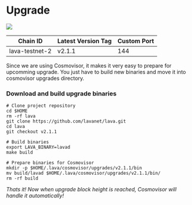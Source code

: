 # Upgrade

![](https://services.kjnodes.com/assets/images/logos/lava.png)

| Chain ID       | Latest Version Tag | Custom Port |
| -------------- | ------------------ | ----------- |
| lava-testnet-2 | v2.1.1             | 144         |

Since we are using Cosmovisor, it makes it very easy to prepare for upcomming upgrade. You just have to build new binaries and move it into cosmovisor upgrades directory.

### Download and build upgrade binaries <a href="#download-and-build-upgrade-binaries" id="download-and-build-upgrade-binaries"></a>

```
# Clone project repository
cd $HOME
rm -rf lava
git clone https://github.com/lavanet/lava.git
cd lava
git checkout v2.1.1

# Build binaries
export LAVA_BINARY=lavad
make build

# Prepare binaries for Cosmovisor
mkdir -p $HOME/.lava/cosmovisor/upgrades/v2.1.1/bin
mv build/lavad $HOME/.lava/cosmovisor/upgrades/v2.1.1/bin/
rm -rf build
```

_Thats it! Now when upgrade block height is reached, Cosmovisor will handle it automatically!_
